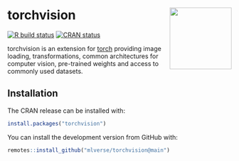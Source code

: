 
torchvision <a href='https://torchvision.mlverse.org'><img src='https://torch.mlverse.org/css/images/hex/torchvision.png' align="right" height="139" /></a>
============================================================================================================

<!-- badges: start -->
[![R build status](https://github.com/mlverse/torchvision/workflows/R-CMD-check/badge.svg)](https://github.com/mlverse/torchvision/actions)
[![CRAN status](https://www.r-pkg.org/badges/version/torchvision)](https://CRAN.R-project.org/package=torchvision)
<!-- badges: end -->

torchvision is an extension for [torch](https://github.com/mlverse/torch) providing image loading, transformations, common architectures for computer vision, pre-trained weights and access to commonly used datasets. 

## Installation

The CRAN release can be installed with:

```r
install.packages("torchvision")
```

You can install the development version from GitHub with:

``` r
remotes::install_github("mlverse/torchvision@main")
```

